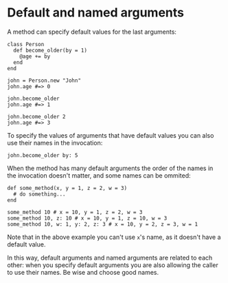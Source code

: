 # Default and named arguments

A method can specify default values for the last arguments:

```crystal
class Person
  def become_older(by = 1)
    @age += by
  end
end

john = Person.new "John"
john.age #=> 0

john.become_older
john.age #=> 1

john.become_older 2
john.age #=> 3
```

To specify the values of arguments that have default values you can also use their names in the invocation:

```crystal
john.become_older by: 5
```

When the method has many default arguments the order of the names in the invocation doesn't matter, and some names can be ommited:

```crystal
def some_method(x, y = 1, z = 2, w = 3)
  # do something...
end

some_method 10 # x = 10, y = 1, z = 2, w = 3
some_method 10, z: 10 # x = 10, y = 1, z = 10, w = 3
some_method 10, w: 1, y: 2, z: 3 # x = 10, y = 2, z = 3, w = 1
```

Note that in the above example you can't use `x`'s name, as it doesn't have a default value.

In this way, default arguments and named arguments are related to each other: when you specify default arguments you are also allowing the caller to use their names. Be wise and choose good names.
